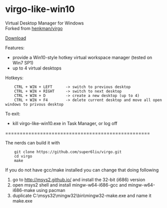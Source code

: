 virgo-like-win10
=====
Virtual Desktop Manager for Windows  
Forked from [henkman/virgo](https://github.com/henkman/virgo)

[Download](https://github.com/super6liu/virgo/releases/download/2.0.1/virgo-like-win10.zip)

Features:  
- provide a Win10-style hotkey virtual workspace manager (tested on Win7 SP1)
- up to 4 virtual desktops

Hotkeys:

        CTRL + WIN + LEFT      -> switch to previous desktop  
        CTRL + WIN + RIGHT     -> switch to next desktop  
        CTRL + WIN + D         -> create a new desktop (up to 4)  
        CTRL + WIN + F4        -> delete current desktop and move all open windows to privous desktop

To exit:
- kill virgo-like-win10.exe in Task Manager, or log off

==================================================

The nerds can build it with

        git clone https://github.com/super6liu/virgo.git
        cd virgo
        make

If you do not have gcc/make installed you can change that doing following

1. go to http://msys2.github.io/ and install the 32-bit (i686) version
2. open msys2 shell and install mingw-w64-i686-gcc and mingw-w64-i686-make using pacman
3. duplicate C:\msys32\mingw32\bin\mingw32-make.exe and name it make.exe
